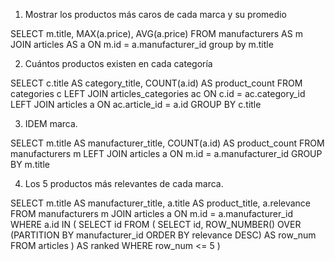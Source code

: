 1. Mostrar los productos más caros de cada marca y su promedio


SELECT m.title, MAX(a.price), AVG(a.price)
FROM manufacturers AS m
JOIN articles AS a ON m.id = a.manufacturer_id
group by m.title

2. Cuántos productos existen en cada categoría

SELECT c.title AS category_title, COUNT(a.id) AS product_count
FROM categories c
LEFT JOIN articles_categories ac ON c.id = ac.category_id
LEFT JOIN articles a ON ac.article_id = a.id
GROUP BY c.title

3. IDEM marca.

SELECT m.title AS manufacturer_title, COUNT(a.id) AS product_count
FROM manufacturers m
LEFT JOIN articles a ON m.id = a.manufacturer_id
GROUP BY m.title

4. Los 5 productos más relevantes de cada marca.

SELECT m.title AS manufacturer_title, a.title AS product_title, a.relevance
FROM manufacturers m
JOIN articles a ON m.id = a.manufacturer_id
WHERE a.id IN (
    SELECT id
    FROM (
        SELECT id, ROW_NUMBER() OVER (PARTITION BY manufacturer_id ORDER BY relevance DESC) AS row_num
        FROM articles
    ) AS ranked
    WHERE row_num <= 5
)